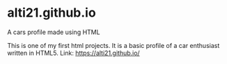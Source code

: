 # alti21.github.io
A cars profile made using HTML

This is one of my first html projects. It is a basic profile of a car enthusiast written in HTML5.
Link: https://alti21.github.io/
